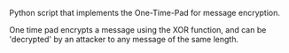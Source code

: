 Python script that implements the One-Time-Pad for message encryption.

One time pad encrypts a message using the XOR function, and can be 'decrypted' by an attacker to any message of the same length.